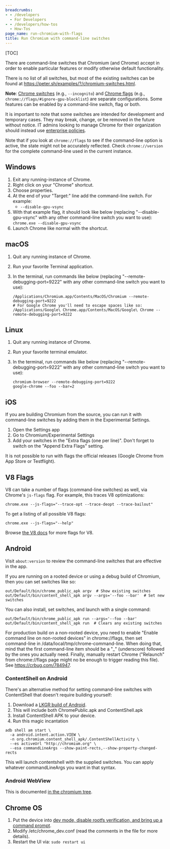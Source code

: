 ```yaml
---
breadcrumbs:
- - /developers
  - For Developers
- - /developers/how-tos
  - How-Tos
page_name: run-chromium-with-flags
title: Run Chromium with command-line switches
---
```


[TOC]

There are command-line switches that Chromium (and Chrome) accept in order
to enable particular features or modify otherwise default functionality.

There is no list of all switches, but most of the existing switches
can be found at <https://peter.sh/examples/?/chromium-switches.html>.

**Note**: [Chrome switches](https://chromium.googlesource.com/chromium/src/+/main/docs/configuration.md#switches)
(e.g., `--incognito`)
and [Chrome flags](https://chromium.googlesource.com/chromium/src/+/main/docs/configuration.md#flags)
(e.g., `chrome://flags/#ignore-gpu-blocklist`) are separate configurations.
Some features can be enabled by a command-line switch, flag or both.

It is important to note that some switches are intended for development and
temporary cases. They may break, change, or be removed in the future without
notice. IT admins looking to manage Chrome for their organization should
instead use [enterprise policies](https://chromeenterprise.google/policies/).

Note that if you look at `chrome://flags` to see if the command-line option is
active, the state might not be accurately reflected. Check `chrome://version`
for the complete command-line used in the current instance.

## Windows

1.  Exit any running-instance of Chrome.
2.  Right click on your "Chrome" shortcut.
3.  Choose properties.
4.  At the end of your "Target:" line add the command-line switch. For
            example:
    *   `--disable-gpu-vsync`
5.  With that example flag, it should look like below (replacing
            "--disable-gpu-vsync" with any other command-line switch you want to
            use):
    `chrome.exe --disable-gpu-vsync`
6.  Launch Chrome like normal with the shortcut.

## macOS

1.  Quit any running instance of Chrome.
2.  Run your favorite Terminal application.
3.  In the terminal, run commands like below (replacing
            "--remote-debugging-port=9222" with any other command-line switch you
            want to use):

    ```none
    /Applications/Chromium.app/Contents/MacOS/Chromium --remote-debugging-port=9222
    # For Google Chrome you'll need to escape spaces like so:
    /Applications/Google\ Chrome.app/Contents/MacOS/Google\ Chrome --remote-debugging-port=9222
    ```

## Linux

1.  Quit any running instance of Chrome.
2.  Run your favorite terminal emulator.
3.  In the terminal, run commands like below (replacing
            "--remote-debugging-port=9222" with any other command-line switch you
            want to use):

    ```none
    chromium-browser --remote-debugging-port=9222
    google-chrome --foo --bar=2
    ```

## iOS

If you are building Chromium from the source, you can run it with command-line
switches by adding them in the Experimental Settings.

1.  Open the Settings app
2.  Go to Chromium/Experimental Settings
3.  Add your switches in the "Extra flags (one per line)". Don't forget to
            switch on the "Append Extra Flags" setting.

It is not possible to run with flags the official releases (Google Chrome from
App Store or Testflight).

## V8 Flags

V8 can take a number of flags (command-line switches) as well,
via Chrome's `js-flags` flag. For example, this traces V8 optimizations:

```none
chrome.exe --js-flags="--trace-opt --trace-deopt --trace-bailout"
```

To get a listing of all possible V8 flags:

```none
chrome.exe --js-flags="--help"
```

Browse [the V8 docs](https://v8.dev/docs) for more flags for V8.

## Android

Visit `about:version` to review the command-line switches that are effective
in the app.

If you are running on a rooted device or using a debug build of Chromium, then
you can set switches like so:

```none
out/Default/bin/chrome_public_apk argv  # Show existing switches
out/Default/bin/content_shell_apk argv --args='--foo --bar'  # Set new switches
```

You can also install, set switches, and launch with a single command:

```none
out/Default/bin/chrome_public_apk run --args='--foo --bar'
out/Default/bin/content_shell_apk run  # Clears any existing switches
```

For production build on a non-rooted device, you need to enable "Enable command
line on non-rooted devices" in chrome://flags, then set command-line in
/data/local/tmp/chrome-command-line. When doing that, mind that the first
command-line item should be a "_" (underscore) followed by the ones you actually
need. Finally, manually restart Chrome ("Relaunch" from chrome://flags page
might no be enough to trigger reading this file). See
<https://crbug.com/784947>.

### ContentShell on Android

There's an alternative method for setting command-line switches with ContentShell
that doesn't require building yourself:

1.  Download a [LKGR build of
            Android](https://download-chromium.appspot.com/?platform=Android&type=continuous).
2.  This will include both ChromePublic.apk and ContentShell.apk
3.  Install ContentShell APK to your device.
4.  Run this magic incantation

```none
adb shell am start \
  -a android.intent.action.VIEW \
  -n org.chromium.content_shell_apk/.ContentShellActivity \
  --es activeUrl "http://chromium.org" \
  --esa commandLineArgs --show-paint-rects,--show-property-changed-rects
```

This will launch contentshell with the supplied switches. You can apply whatever
commandLineArgs you want in that syntax.

### Android WebView

This is documented [in the chromium
tree](https://chromium.googlesource.com/chromium/src/+/HEAD/android_webview/docs/commandline-flags.md).

## Chrome OS

1.  Put the device into [dev mode, disable rootfs verification, and
            bring up a command
            prompt](/chromium-os/poking-around-your-chrome-os-device).
2.  Modify /etc/chrome_dev.conf (read the comments in the file for more
            details).
3.  Restart the UI via:
    `sudo restart ui`
